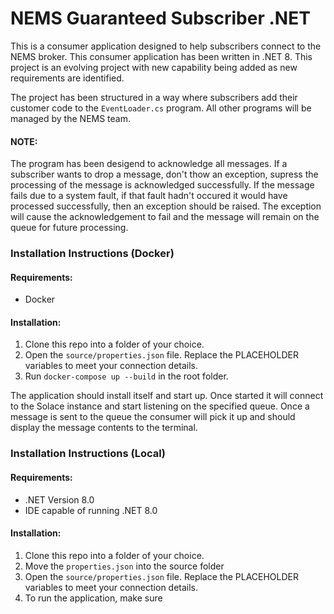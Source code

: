 # NEMS Guaranteed Subscriber .NET

This is a consumer application designed to help subscribers connect to the NEMS broker. This consumer application has been written in .NET 8. This project is an evolving project with new capability being added as new requirements are identified.

The project has been structured in a way where subscribers add their customer code to the `EventLoader.cs` program. All other programs will be managed by the NEMS team.

#### NOTE:

The program has been desigend to acknowledge all messages. If a subscriber wants to drop a message, don't thow an exception, supress the processing of the message is acknowledged successfully. If the message fails due to a system fault, if that fault hadn't occured it would have processed successfully, then an exception should be raised. The exception will cause the acknowledgement to fail and the message will remain on the queue for future processing.

### Installation Instructions (Docker)

#### Requirements:

- Docker

#### Installation:

1. Clone this repo into a folder of your choice.
2. Open the `source/properties.json` file. Replace the PLACEHOLDER variables to meet your connection details.
3. Run `docker-compose up --build` in the root folder.

The application should install itself and start up. Once started it will connect to the Solace instance and start listening on the specified queue. Once a message is sent to the queue the consumer will pick it up and should display the message contents to the terminal.

### Installation Instructions (Local)

#### Requirements:

- .NET Version 8.0
- IDE capable of running .NET 8.0

#### Installation:

1.  Clone this repo into a folder of your choice.
2.  Move the `properties.json` into the source folder
3.  Open the `source/properties.json` file. Replace the PLACEHOLDER variables to meet your connection details.
4.  To run the application, make sure
